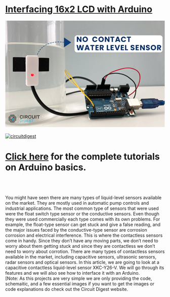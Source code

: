 # [Interfacing 16x2 LCD with Arduino](https://circuitdigest.com/microcontroller-projects/)

<img src="https://github.com/Circuit-Digest/Basic-Arduino-Tutorials-for-Beginners-/blob/052c569b4ad19f3851726636f5f83ea401472cb3/Interfacing%20Contactless%20Liquid-Level%20Sensor%20with%20Arduino/Artboard%201.jpg" width="" alt="alt_text" title="image_tooltip">
<br>

<br>
<a href="https://circuitdigest.com/tags/arduino"><img src="https://img.shields.io/static/v1?label=&labelColor=505050&message=Arduino Basic Tutorials Circuit Digest&color=%230076D6&style=social&logo=google-chrome&logoColor=%230076D6" alt="circuitdigest"/></a>
<br>

[<h1>Click here](https://circuitdigest.com/tags/arduino) for the complete tutorials on Arduino basics.</h1>


<br>
<br>
<br>
You might have seen there are many types of liquid-level sensors available on the market. They are mostly used in automatic pump controls and industrial applications. The most common type of sensors that were used were the float switch type sensor or the conductive sensors. Even though they were used commercially each type comes with its own problems. For example, the float-type sensor can get stuck and give a false reading, and the major issues faced by the conductive-type sensor are corrosion corrosion and electrical interference. This is where the contactless sensors come in handy. Since they don’t have any moving parts, we don’t need to worry about them getting stuck and since they are contactless we don’t need to worry about corrotion. There are many types of contactless sensors available in the market, including capacitive sensors, ultrasonic sensors, radar sensors and optical sensors. In this article, we are going to look at a capacitive contactless liquid-level sensor XKC-Y26-V. We will go through its features and we will also see how to interface it with an Arduino.
<br>
[Note: As this projects are very simple we are only providing the code, schemaitic, and a few essential images if you want to get the images or code explanations do check out the Circuit Digest website.
<br>
<br>

